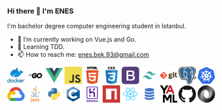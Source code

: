 ### Hi there 👋 I'm ENES

I'm bachelor degree computer engineering student in Istanbul.

- 🔭 I’m currently working on Vue.js and Go.
- 🔭 Learning TDD.
- 📫 How to reach me: enes.bek.93@gmail.com

<p align="left">
  <img src="https://github.com/github/explore/raw/main/topics/docker/docker.png" alt="aws" width="40" height="40"/>
  <img src="https://github.com/github/explore/raw/main/topics/go/go.png" alt="aws" width="40" height="40"/>
  <img src="https://github.com/github/explore/raw/main/topics/vue/vue.png" alt="aws" width="40" height="40"/>
  <img src="https://github.com/github/explore/raw/main/topics/javascript/javascript.png" alt="aws" width="40" height="40"/>
  <img src="https://github.com/github/explore/raw/main/topics/html/html.png" alt="aws" width="40" height="40"/>
  <img src="https://github.com/github/explore/raw/main/topics/css/css.png" alt="aws" width="40" height="40"/>
  <img src="https://github.com/github/explore/raw/main/topics/bootstrap/bootstrap.png" alt="aws" width="40" height="40"/>
  <img src="https://github.com/github/explore/raw/main/topics/tailwind/tailwind.png" alt="aws" width="40" height="40"/>
  <img src="https://github.com/github/explore/raw/main/topics/git/git.png" alt="aws" width="40" height="40"/>
  <img src="https://github.com/github/explore/raw/main/topics/postgresql/postgresql.png" alt="aws" width="40" height="40"/>
  <img src="https://github.com/github/explore/raw/main/topics/kubernetes/kubernetes.png" alt="aws" width="40" height="40"/>
  <img src="https://github.com/github/explore/raw/main/topics/google-cloud/google-cloud.png" alt="aws" width="40" height="40"/>
  <img src="https://github.com/github/explore/raw/main/topics/java/java.png" alt="aws" width="40" height="40"/>
  <img src="https://github.com/github/explore/raw/main/topics/python/python.png" alt="aws" width="40" height="40"/>
  <img src="https://github.com/github/explore/raw/main/topics/c/c.png" alt="aws" width="40" height="40"/>
  <img src="https://github.com/github/explore/raw/main/topics/heroku/heroku.png" alt="aws" width="40" height="40"/>
  <img src="https://github.com/github/explore/raw/main/topics/npm/npm.png" alt="aws" width="40" height="40"/>
  <img src="https://github.com/github/explore/raw/main/topics/react/react.png" alt="aws" width="40" height="40"/>
  <img src="https://github.com/github/explore/raw/main/topics/sql/sql.png" alt="aws" width="40" height="40"/>
  <img src="https://github.com/github/explore/raw/main/topics/yaml/yaml.png" alt="aws" width="40" height="40"/>
  <img src="https://github.com/github/explore/raw/main/topics/github/github.png" alt="aws" width="40" height="40"/>
  <img src="https://github.com/github/explore/raw/main/topics/json/json.png" alt="aws" width="40" height="40"/>
</p>
